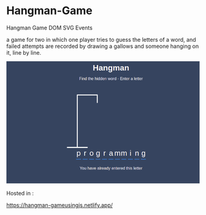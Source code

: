 # Hangman-Game
 Hangman Game  DOM SVG Events


a game for two in which one player tries to guess 
the letters of a word, and failed attempts are recorded by drawing a gallows and someone hanging on it, line by line.


![Screenshot](second.png)


Hosted in :

https://hangman-gameusingjs.netlify.app/
